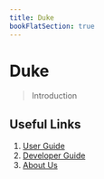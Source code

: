 ```yaml
---
title: Duke
bookFlatSection: true
---
```

# Duke

> Introduction

## Useful Links
1. [User Guide](./docs/userguide/start)
2. [Developer Guide](./docs/devguide/)
3. [About Us](./docs/about/)
